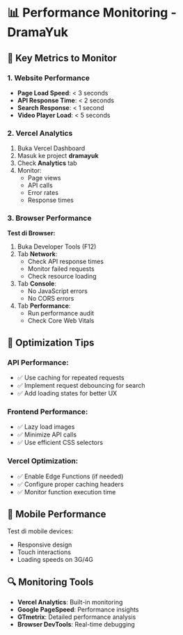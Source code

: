 # 📊 Performance Monitoring - DramaYuk

## 🎯 **Key Metrics to Monitor**

### **1. Website Performance**
- **Page Load Speed**: < 3 seconds
- **API Response Time**: < 2 seconds
- **Search Response**: < 1 second
- **Video Player Load**: < 5 seconds

### **2. Vercel Analytics**
1. Buka Vercel Dashboard
2. Masuk ke project **dramayuk**
3. Check **Analytics** tab
4. Monitor:
   - Page views
   - API calls
   - Error rates
   - Response times

### **3. Browser Performance**
**Test di Browser:**
1. Buka Developer Tools (F12)
2. Tab **Network**:
   - Check API response times
   - Monitor failed requests
   - Check resource loading
3. Tab **Console**:
   - No JavaScript errors
   - No CORS errors
4. Tab **Performance**:
   - Run performance audit
   - Check Core Web Vitals

## 🚀 **Optimization Tips**

### **API Performance:**
- ✅ Use caching for repeated requests
- ✅ Implement request debouncing for search
- ✅ Add loading states for better UX

### **Frontend Performance:**
- ✅ Lazy load images
- ✅ Minimize API calls
- ✅ Use efficient CSS selectors

### **Vercel Optimization:**
- ✅ Enable Edge Functions (if needed)
- ✅ Configure proper caching headers
- ✅ Monitor function execution time

## 📱 **Mobile Performance**
Test di mobile devices:
- Responsive design
- Touch interactions
- Loading speeds on 3G/4G

## 🔍 **Monitoring Tools**
- **Vercel Analytics**: Built-in monitoring
- **Google PageSpeed**: Performance insights
- **GTmetrix**: Detailed performance analysis
- **Browser DevTools**: Real-time debugging